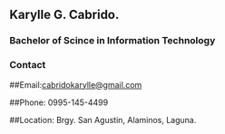 ## Karylle G. Cabrido.

### Bachelor of Scince in Information Technology

### Contact

##Email:cabridokarylle@gmail.com

##Phone: 0995-145-4499

##Location: Brgy. San Agustin, Alaminos, Laguna.

